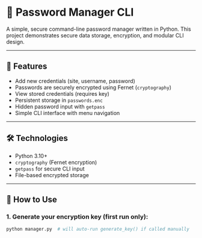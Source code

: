 # 🔐 Password Manager CLI

A simple, secure command-line password manager written in Python. This project demonstrates secure data storage, encryption, and modular CLI design.

---

## 🚀 Features

- Add new credentials (site, username, password)
- Passwords are securely encrypted using Fernet (`cryptography`)
- View stored credentials (requires key)
- Persistent storage in `passwords.enc`
- Hidden password input with `getpass`
- Simple CLI interface with menu navigation

---

## 🛠 Technologies

- Python 3.10+
- `cryptography` (Fernet encryption)
- `getpass` for secure CLI input
- File-based encrypted storage

---

## 🧪 How to Use

### 1. Generate your encryption key (first run only):
```bash
python manager.py  # will auto-run generate_key() if called manually
